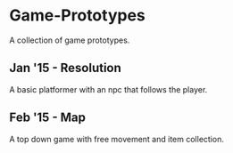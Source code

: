 # Game-Prototypes

A collection of game prototypes.

## Jan '15 - Resolution

A basic platformer with an npc that follows the player.

## Feb '15 - Map

A top down game with free movement and item collection.
